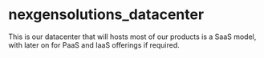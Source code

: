 # nexgensolutions_datacenter
This is our datacenter that will hosts most of our products is a SaaS model, with later on for PaaS and IaaS offerings if  required. 
